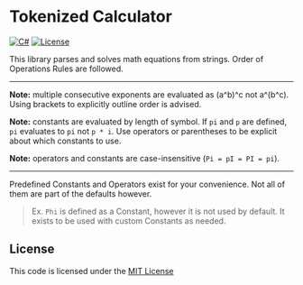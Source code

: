 Tokenized Calculator
====================

[![C#](https://img.shields.io/static/v1?label=C%23&message=v10&color=brightgreen&link=https://docs.microsoft.com/en-us/dotnet/)](https://docs.microsoft.com/en-us/dotnet/) [![License](https://img.shields.io/badge/license-MIT-blue.svg?label=License&link=https://mit-license.org/)](https://github.com/BLM16/Tokenized-Calculator/blob/master/LICENSE)

This library parses and solves math equations from strings. Order of Operations Rules are followed.

---

**Note:** multiple consecutive exponents are evaluated as (a^b)^c not a^(b^c). Using brackets to explicitly outline order is advised.

**Note:** constants are evaluated by length of symbol. If `pi` and `p` are defined, `pi` evaluates to `pi` not `p * i`. Use operators or parentheses to be explicit about which constants to use.

**Note:** operators and constants are case-insensitive (`Pi = pI = PI = pi`).

---

Predefined Constants and Operators exist for your convenience. Not all of them are part of the defaults however.
> Ex. `Phi` is defined as a Constant, however it is not used by default. It exists to be used with custom Constants as needed.

## License
This code is licensed under the [MIT License](https://github.com/BLM16/Tokenized-Calculator/blob/master/LICENSE)
